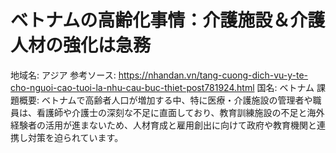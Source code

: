 # ベトナムの高齢化事情：介護施設＆介護人材の強化は急務

地域名: アジア
参考ソース: https://nhandan.vn/tang-cuong-dich-vu-y-te-cho-nguoi-cao-tuoi-la-nhu-cau-buc-thiet-post781924.html
国名: ベトナム
課題概要: ベトナムで高齢者人口が増加する中、特に医療・介護施設の管理者や職員は、看護師や介護士の深刻な不足に直面しており、教育訓練施設の不足と海外経験者の活用が進まないため、人材育成と雇用創出に向けて政府や教育機関と連携し対策を迫られています。